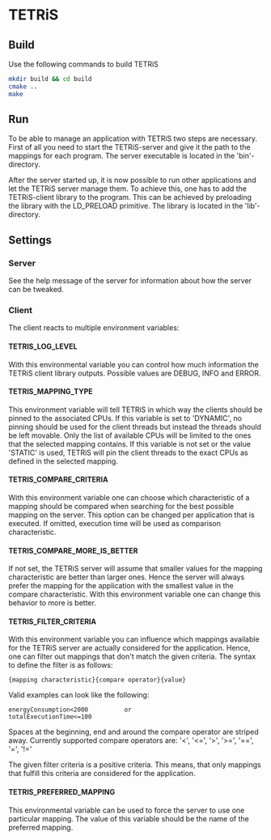 # TETRiS

## Build

Use the following commands to build TETRiS

```bash
mkdir build && cd build
cmake ..
make
```


## Run

To be able to manage an application with TETRiS two steps are necessary.
First of all you need to start the TETRiS-server and give it the path
to the mappings for each program. The server executable is located in the
'bin'-directory.

After the server started up, it is now possible to run other applications and
let the TETRiS server manage them. To achieve this, one has to add the
TETRiS-client library to the program. This can be achieved by preloading the
library with the LD_PRELOAD primitive. The library is located in the 
'lib'-directory.

## Settings

### Server

See the help message of the server for information about how the server can be
tweaked.

### Client

The client reacts to multiple environment variables:

#### TETRIS_LOG_LEVEL

With this environmental variable you can control how much information the TETRiS
client library outputs. Possible values are DEBUG, INFO and ERROR.

#### TETRIS_MAPPING_TYPE

This environment variable will tell TETRiS in which way the clients should be pinned
to the associated CPUs. If this variable is set to 'DYNAMIC', no pinning should be
used for the client threads but instead the threads should be left movable. Only the
list of available CPUs will be limited to the ones that the selected mapping contains.
If this variable is not set or the value 'STATIC' is used, TETRiS will pin the client
threads to the exact CPUs as defined in the selected mapping.

#### TETRIS_COMPARE_CRITERIA

With this environment variable one can choose which characteristic of a mapping should
be compared when searching for the best possible mapping on the server. This option can
be changed per application that is executed. If omitted, execution time will be used as
comparison characteristic.

#### TETRIS_COMPARE_MORE_IS_BETTER

If not set, the TETRiS server will assume that smaller values for the mapping characteristic
are better than larger ones. Hence the server will always prefer the mapping for the
application with the smallest value in the compare characteristic. With this environment
variable one can change this behavior to more is better.

#### TETRIS_FILTER_CRITERIA

With this environment variable you can influence which mappings available for the TETRiS server
are actually considered for the application. Hence, one can filter out mappings that don't match
the given criteria. The syntax to define the filter is as follows:

    {mapping characteristic}{compare operator}{value}

Valid examples can look like the following:

    energyConsumption<2000          or
    totalExecutionTime<=100

Spaces at the beginning, end and around the compare operator are striped away. Currently supported
compare operators are: '<', '<=', '>', '>=', '==', '=', '!='

The given filter criteria is a positive criteria. This means, that only mappings that fulfill this
criteria are considered for the application.

#### TETRIS_PREFERRED_MAPPING

This environmental variable can be used to force the server to use one particular
mapping. The value of this variable should be the name of the preferred mapping.
